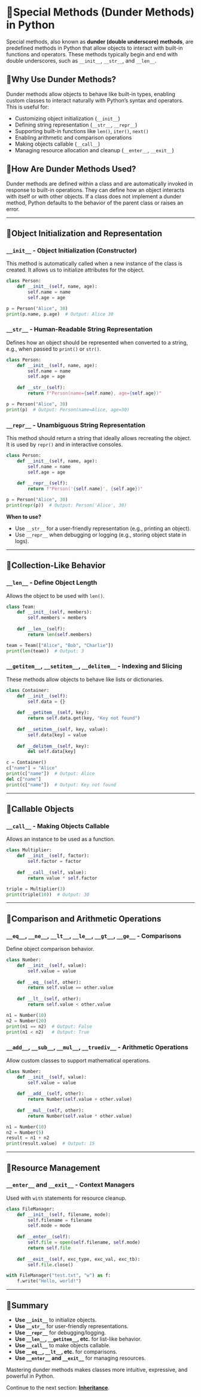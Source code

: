 # 🔹Special Methods (Dunder Methods) in Python

Special methods, also known as **dunder (double underscore) methods**, are predefined methods in Python that allow objects to interact with built-in functions and operators. These methods typically begin and end with double underscores, such as `__init__`, `__str__`, and `__len__`.

## 🔹Why Use Dunder Methods?
Dunder methods allow objects to behave like built-in types, enabling custom classes to interact naturally with Python’s syntax and operators. This is useful for:
- Customizing object initialization (`__init__`)
- Defining string representation (`__str__`, `__repr__`)
- Supporting built-in functions like `len()`, `iter()`, `next()`
- Enabling arithmetic and comparison operations
- Making objects callable (`__call__`)
- Managing resource allocation and cleanup (`__enter__`, `__exit__`)

## 🔹How Are Dunder Methods Used?
Dunder methods are defined within a class and are automatically invoked in response to built-in operations. They can define how an object interacts with itself or with other objects. If a class does not implement a dunder method, Python defaults to the behavior of the parent class or raises an error.

---

## 🔹Object Initialization and Representation

### `__init__` - Object Initialization (Constructor)
This method is automatically called when a new instance of the class is created. It allows us to initialize attributes for the object.
```python
class Person:
    def __init__(self, name, age):
        self.name = name
        self.age = age

p = Person("Alice", 30)
print(p.name, p.age)  # Output: Alice 30
```

### `__str__` - Human-Readable String Representation
Defines how an object should be represented when converted to a string, e.g., when passed to `print()` or `str()`.
```python
class Person:
    def __init__(self, name, age):
        self.name = name
        self.age = age
    
    def __str__(self):
        return f"Person(name={self.name}, age={self.age})"

p = Person("Alice", 30)
print(p)  # Output: Person(name=Alice, age=30)
```

### `__repr__` - Unambiguous String Representation
This method should return a string that ideally allows recreating the object. It is used by `repr()` and in interactive consoles.
```python
class Person:
    def __init__(self, name, age):
        self.name = name
        self.age = age
    
    def __repr__(self):
        return f"Person('{self.name}', {self.age})"

p = Person("Alice", 30)
print(repr(p))  # Output: Person('Alice', 30)
```
**When to use?**
- Use `__str__` for a user-friendly representation (e.g., printing an object).
- Use `__repr__` when debugging or logging (e.g., storing object state in logs).

---

## 🔹Collection-Like Behavior

### `__len__` - Define Object Length
Allows the object to be used with `len()`.
```python
class Team:
    def __init__(self, members):
        self.members = members
    
    def __len__(self):
        return len(self.members)

team = Team(["Alice", "Bob", "Charlie"])
print(len(team))  # Output: 3
```

### `__getitem__`, `__setitem__`, `__delitem__` - Indexing and Slicing
These methods allow objects to behave like lists or dictionaries.
```python
class Container:
    def __init__(self):
        self.data = {}
    
    def __getitem__(self, key):
        return self.data.get(key, "Key not found")
    
    def __setitem__(self, key, value):
        self.data[key] = value
    
    def __delitem__(self, key):
        del self.data[key]

c = Container()
c["name"] = "Alice"
print(c["name"])  # Output: Alice
del c["name"]
print(c["name"])  # Output: Key not found
```

---

## 🔹Callable Objects

### `__call__` - Making Objects Callable
Allows an instance to be used as a function.
```python
class Multiplier:
    def __init__(self, factor):
        self.factor = factor
    
    def __call__(self, value):
        return value * self.factor

triple = Multiplier(3)
print(triple(10))  # Output: 30
```

---

## 🔹Comparison and Arithmetic Operations

### `__eq__`, `__ne__`, `__lt__`, `__le__`, `__gt__`, `__ge__` - Comparisons
Define object comparison behavior.
```python
class Number:
    def __init__(self, value):
        self.value = value
    
    def __eq__(self, other):
        return self.value == other.value
    
    def __lt__(self, other):
        return self.value < other.value

n1 = Number(10)
n2 = Number(20)
print(n1 == n2)  # Output: False
print(n1 < n2)   # Output: True
```

### `__add__`, `__sub__`, `__mul__`, `__truediv__` - Arithmetic Operations
Allow custom classes to support mathematical operations.
```python
class Number:
    def __init__(self, value):
        self.value = value
    
    def __add__(self, other):
        return Number(self.value + other.value)
    
    def __mul__(self, other):
        return Number(self.value * other.value)

n1 = Number(10)
n2 = Number(5)
result = n1 + n2
print(result.value)  # Output: 15
```

---

## 🔹Resource Management

### `__enter__` and `__exit__` - Context Managers
Used with `with` statements for resource cleanup.
```python
class FileManager:
    def __init__(self, filename, mode):
        self.filename = filename
        self.mode = mode
    
    def __enter__(self):
        self.file = open(self.filename, self.mode)
        return self.file
    
    def __exit__(self, exc_type, exc_val, exc_tb):
        self.file.close()

with FileManager("test.txt", "w") as f:
    f.write("Hello, world!")
```

---

## 🔹Summary
- **Use `__init__`** to initialize objects.
- **Use `__str__`** for user-friendly representations.
- **Use `__repr__`** for debugging/logging.
- **Use `__len__`, `__getitem__`, etc.** for list-like behavior.
- **Use `__call__`** to make objects callable.
- **Use `__eq__`, `__lt__`, etc.** for comparisons.
- **Use `__enter__` and `__exit__`** for managing resources.

Mastering dunder methods makes classes more intuitive, expressive, and powerful in Python.

Continue to the next section: **[Inheritance](06_inheritance.md)**.


